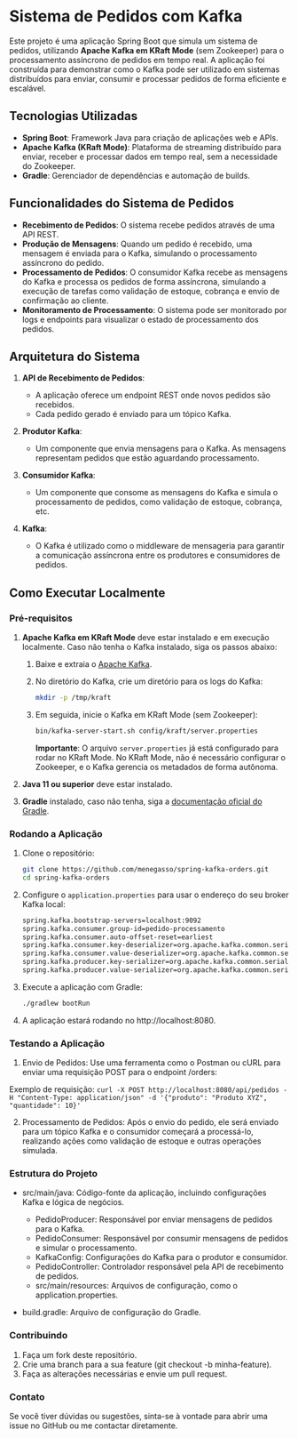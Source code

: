 # Sistema de Pedidos com Kafka

Este projeto é uma aplicação Spring Boot que simula um sistema de pedidos, utilizando **Apache Kafka em KRaft Mode** (sem Zookeeper) para o processamento assíncrono de pedidos em tempo real. A aplicação foi construída para demonstrar como o Kafka pode ser utilizado em sistemas distribuídos para enviar, consumir e processar pedidos de forma eficiente e escalável.

## Tecnologias Utilizadas

- **Spring Boot**: Framework Java para criação de aplicações web e APIs.
- **Apache Kafka (KRaft Mode)**: Plataforma de streaming distribuído para enviar, receber e processar dados em tempo real, sem a necessidade do Zookeeper.
- **Gradle**: Gerenciador de dependências e automação de builds.

## Funcionalidades do Sistema de Pedidos

- **Recebimento de Pedidos**: O sistema recebe pedidos através de uma API REST.
- **Produção de Mensagens**: Quando um pedido é recebido, uma mensagem é enviada para o Kafka, simulando o processamento assíncrono do pedido.
- **Processamento de Pedidos**: O consumidor Kafka recebe as mensagens do Kafka e processa os pedidos de forma assíncrona, simulando a execução de tarefas como validação de estoque, cobrança e envio de confirmação ao cliente.
- **Monitoramento de Processamento**: O sistema pode ser monitorado por logs e endpoints para visualizar o estado de processamento dos pedidos.

## Arquitetura do Sistema

1. **API de Recebimento de Pedidos**: 
   - A aplicação oferece um endpoint REST onde novos pedidos são recebidos.
   - Cada pedido gerado é enviado para um tópico Kafka.

2. **Produtor Kafka**: 
   - Um componente que envia mensagens para o Kafka. As mensagens representam pedidos que estão aguardando processamento.

3. **Consumidor Kafka**: 
   - Um componente que consome as mensagens do Kafka e simula o processamento de pedidos, como validação de estoque, cobrança, etc.

4. **Kafka**: 
   - O Kafka é utilizado como o middleware de mensageria para garantir a comunicação assíncrona entre os produtores e consumidores de pedidos.

## Como Executar Localmente

### Pré-requisitos

1. **Apache Kafka em KRaft Mode** deve estar instalado e em execução localmente. Caso não tenha o Kafka instalado, siga os passos abaixo:

   1. Baixe e extraia o [Apache Kafka](https://kafka.apache.org/downloads).
   2. No diretório do Kafka, crie um diretório para os logs do Kafka:

      ```bash
      mkdir -p /tmp/kraft
      ```

   3. Em seguida, inicie o Kafka em KRaft Mode (sem Zookeeper):

      ```bash
      bin/kafka-server-start.sh config/kraft/server.properties
      ```

      **Importante**: O arquivo `server.properties` já está configurado para rodar no KRaft Mode. No KRaft Mode, não é necessário configurar o Zookeeper, e o Kafka gerencia os metadados de forma autônoma.

2. **Java 11 ou superior** deve estar instalado.

3. **Gradle** instalado, caso não tenha, siga a [documentação oficial do Gradle](https://gradle.org/install/).

### Rodando a Aplicação

1. Clone o repositório:

   ```bash
   git clone https://github.com/menegasso/spring-kafka-orders.git
   cd spring-kafka-orders
   ```

2. Configure o `application.properties` para usar o endereço do seu broker Kafka local:

    ```bash
    spring.kafka.bootstrap-servers=localhost:9092
    spring.kafka.consumer.group-id=pedido-processamento
    spring.kafka.consumer.auto-offset-reset=earliest
    spring.kafka.consumer.key-deserializer=org.apache.kafka.common.serialization.StringDeserializer
    spring.kafka.consumer.value-deserializer=org.apache.kafka.common.serialization.StringDeserializer
    spring.kafka.producer.key-serializer=org.apache.kafka.common.serialization.StringSerializer
    spring.kafka.producer.value-serializer=org.apache.kafka.common.serialization.StringSerializer
    ```

3. Execute a aplicação com Gradle:
    ```bash
    ./gradlew bootRun
    ```

4. A aplicação estará rodando no http://localhost:8080.


### Testando a Aplicação
1. Envio de Pedidos: Use uma ferramenta como o Postman ou cURL para enviar uma requisição POST para o endpoint /orders:

Exemplo de requisição:
    ```
    curl -X POST http://localhost:8080/api/pedidos -H "Content-Type: application/json" -d '{"produto": "Produto XYZ", "quantidade": 10}'
    ```

2. Processamento de Pedidos: Após o envio do pedido, ele será enviado para um tópico Kafka e o consumidor começará a processá-lo, realizando ações como validação de estoque e outras operações simulada.

### Estrutura do Projeto
* src/main/java: Código-fonte da aplicação, incluindo configurações Kafka e lógica de negócios.

    * PedidoProducer: Responsável por enviar mensagens de pedidos para o Kafka.
    * PedidoConsumer: Responsável por consumir mensagens de pedidos e simular o processamento.
    * KafkaConfig: Configurações do Kafka para o produtor e consumidor.
    * PedidoController: Controlador responsável pela API de recebimento de pedidos.
    * src/main/resources: Arquivos de configuração, como o application.properties.

* build.gradle: Arquivo de configuração do Gradle.

### Contribuindo
1. Faça um fork deste repositório.
2. Crie uma branch para a sua feature (git checkout -b minha-feature).
3. Faça as alterações necessárias e envie um pull request.

### Contato
Se você tiver dúvidas ou sugestões, sinta-se à vontade para abrir uma issue no GitHub ou me contactar diretamente.


